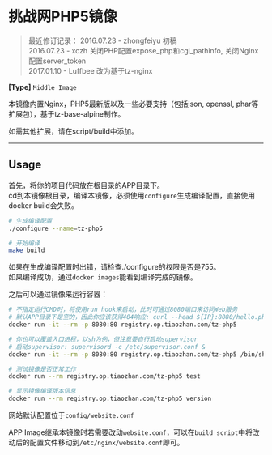 # 挑战网PHP5镜像

> 最近修订记录：
> 2016.07.23 - zhongfeiyu 初稿  
> 2016.07.23 - xczh 关闭PHP配置expose_php和cgi_pathinfo, 关闭Nginx配置server_token    
> 2017.01.10 - Luffbee 改为基于tz-nginx  

**[Type]** `Middle Image`

本镜像内置Nginx，PHP5最新版以及一些必要支持（包括json, openssl, phar等扩展包），基于tz-base-alpine制作。

如需其他扩展，请在script/build中添加。

------

## Usage

首先，将你的项目代码放在根目录的APP目录下。  
cd到本镜像根目录，编译本镜像，必须使用`configure`生成编译配置，直接使用docker build会失败。

```sh
# 生成编译配置
./configure --name=tz-php5

# 开始编译
make build
```

如果在生成编译配置时出错，请检查./configure的权限是否是755。  
如果编译成功，通过`docker images`能看到编译完成的镜像。

之后可以通过镜像来运行容器：

```sh
# 不指定运行CMD时，将使用run hook来启动，此时可通过8080端口来访问Web服务
# 默认APP目录下是空的，因此你应该获得404响应: curl --head ${IP}:8080/hello.php
docker run -it --rm -p 8080:80 registry.op.tiaozhan.com/tz-php5

# 你也可以覆盖入口进程，以sh为例，但注意要自行启动supervisor
# 启动supervisor: supervisord -c /etc/supervisor.conf &
docker run -it --rm -p 8080:80 registry.op.tiaozhan.com/tz-php5 /bin/sh

# 测试镜像是否正常工作
docker run --rm registry.op.tiaozhan.com/tz-php5 test

# 显示镜像编译版本信息
docker run --rm registry.op.tiaozhan.com/tz-php5 version
```

网站默认配置位于`config/website.conf`

APP Image继承本镜像时若需要改动`website.conf`，可以在`build script`中将改动后的配置文件移动到`/etc/nginx/website.conf`即可。
